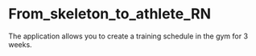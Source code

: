 # From_skeleton_to_athlete_RN
The application allows you to create a training schedule in the gym for 3 weeks.
